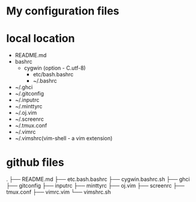 # My configuration files

# local location
- README.md
- bashrc
  - cygwin (option - C.utf-8)
    * etc/bash.bashrc
    * ~/.bashrc
- ~/.ghci
- ~/.gitconfig
- ~/.inputrc
- ~/.minttyrc
- ~/.oj.vim
- ~/.screenrc
- ~/.tmux.conf
- ~/.vimrc
- ~/.vimshrc(vim-shell - a vim extension)

# github files
.
├── README.md
├── etc.bash.bashrc
├── cygwin.bashrc.sh
├── ghci
├── gitconfig
├── inputrc
├── minttyrc
├── oj.vim
├── screenrc
├── tmux.conf
├── vimrc.vim
└── vimshrc.sh
